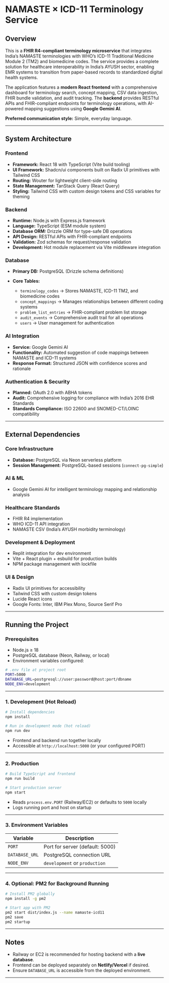 # NAMASTE × ICD-11 Terminology Service

## Overview

This is a **FHIR R4-compliant terminology microservice** that integrates India’s NAMASTE terminologies with WHO’s ICD-11 Traditional Medicine Module 2 (TM2) and biomedicine codes. The service provides a complete solution for healthcare interoperability in India’s AYUSH sector, enabling EMR systems to transition from paper-based records to standardized digital health systems.

The application features a **modern React frontend** with a comprehensive dashboard for terminology search, concept mapping, CSV data ingestion, FHIR bundle validation, and audit tracking. The **backend** provides RESTful APIs and FHIR-compliant endpoints for terminology operations, with AI-powered mapping suggestions using **Google Gemini AI**.

**Preferred communication style:** Simple, everyday language.

---

## System Architecture

### Frontend

* **Framework:** React 18 with TypeScript (Vite build tooling)
* **UI Framework:** Shadcn/ui components built on Radix UI primitives with Tailwind CSS
* **Routing:** Wouter for lightweight client-side routing
* **State Management:** TanStack Query (React Query)
* **Styling:** Tailwind CSS with custom design tokens and CSS variables for theming

### Backend

* **Runtime:** Node.js with Express.js framework
* **Language:** TypeScript (ESM module system)
* **Database ORM:** Drizzle ORM for type-safe DB operations
* **API Design:** RESTful APIs with FHIR-compliant endpoints
* **Validation:** Zod schemas for request/response validation
* **Development:** Hot module replacement via Vite middleware integration

### Database

* **Primary DB:** PostgreSQL (Drizzle schema definitions)
* **Core Tables:**

  * `terminology_codes` → Stores NAMASTE, ICD-11 TM2, and biomedicine codes
  * `concept_mappings` → Manages relationships between different coding systems
  * `problem_list_entries` → FHIR-compliant problem list storage
  * `audit_events` → Comprehensive audit trail for all operations
  * `users` → User management for authentication

### AI Integration

* **Service:** Google Gemini AI
* **Functionality:** Automated suggestion of code mappings between NAMASTE and ICD-11 systems
* **Response Format:** Structured JSON with confidence scores and rationale

### Authentication & Security

* **Planned:** OAuth 2.0 with ABHA tokens
* **Audit:** Comprehensive logging for compliance with India’s 2016 EHR Standards
* **Standards Compliance:** ISO 22600 and SNOMED-CT/LOINC compatibility

---

## External Dependencies

### Core Infrastructure

* **Database:** PostgreSQL via Neon serverless platform
* **Session Management:** PostgreSQL-based sessions (`connect-pg-simple`)

### AI & ML

* Google Gemini AI for intelligent terminology mapping and relationship analysis

### Healthcare Standards

* FHIR R4 implementation
* WHO ICD-11 API integration
* NAMASTE CSV (India’s AYUSH morbidity terminology)

### Development & Deployment

* Replit integration for dev environment
* Vite + React plugin + esbuild for production builds
* NPM package management with lockfile

### UI & Design

* Radix UI primitives for accessibility
* Tailwind CSS with custom design tokens
* Lucide React icons
* Google Fonts: Inter, IBM Plex Mono, Source Serif Pro

---

## Running the Project

### Prerequisites

* Node.js ≥ 18
* PostgreSQL database (Neon, Railway, or local)
* Environment variables configured:

```bash
# .env file at project root
PORT=5000
DATABASE_URL=postgresql://user:password@host:port/dbname
NODE_ENV=development
```

---

### 1. Development (Hot Reload)

```bash
# Install dependencies
npm install

# Run in development mode (hot reload)
npm run dev
```

* Frontend and backend run together locally
* Accessible at `http://localhost:5000` (or your configured PORT)

---

### 2. Production

```bash
# Build TypeScript and frontend
npm run build

# Start production server
npm start
```

* Reads `process.env.PORT` (Railway/EC2) or defaults to `5000` locally
* Logs running port and host on startup

---

### 3. Environment Variables

| Variable       | Description                     |
| -------------- | ------------------------------- |
| `PORT`         | Port for server (default: 5000) |
| `DATABASE_URL` | PostgreSQL connection URL       |
| `NODE_ENV`     | `development` or `production`   |

---

### 4. Optional: PM2 for Background Running

```bash
# Install PM2 globally
npm install -g pm2

# Start app with PM2
pm2 start dist/index.js --name namaste-icd11
pm2 save
pm2 startup
```

---

## Notes

* Railway or EC2 is recommended for hosting backend with a **live database**.
* Frontend can be deployed separately on **Netlify/Vercel** if desired.
* Ensure `DATABASE_URL` is accessible from the deployed environment.

---
